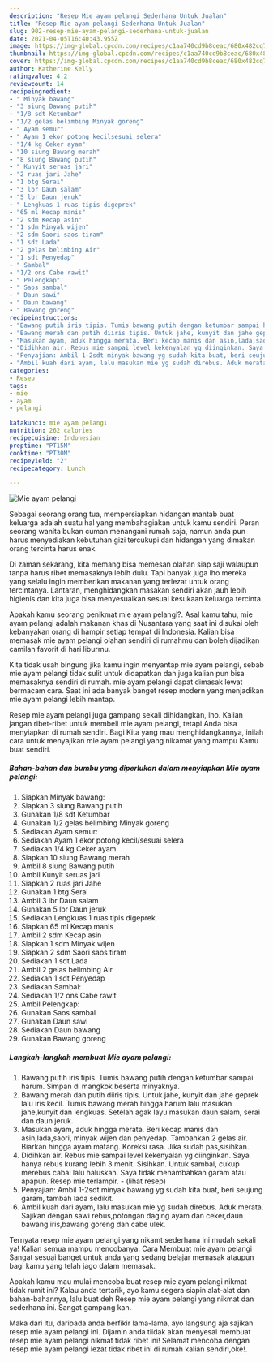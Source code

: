 ```yaml
---
description: "Resep Mie ayam pelangi Sederhana Untuk Jualan"
title: "Resep Mie ayam pelangi Sederhana Untuk Jualan"
slug: 902-resep-mie-ayam-pelangi-sederhana-untuk-jualan
date: 2021-04-05T16:40:43.955Z
image: https://img-global.cpcdn.com/recipes/c1aa740cd9b8ceac/680x482cq70/mie-ayam-pelangi-foto-resep-utama.jpg
thumbnail: https://img-global.cpcdn.com/recipes/c1aa740cd9b8ceac/680x482cq70/mie-ayam-pelangi-foto-resep-utama.jpg
cover: https://img-global.cpcdn.com/recipes/c1aa740cd9b8ceac/680x482cq70/mie-ayam-pelangi-foto-resep-utama.jpg
author: Katherine Kelly
ratingvalue: 4.2
reviewcount: 14
recipeingredient:
- " Minyak bawang"
- "3 siung Bawang putih"
- "1/8 sdt Ketumbar"
- "1/2 gelas belimbing Minyak goreng"
- " Ayam semur"
- " Ayam 1 ekor potong kecilsesuai selera"
- "1/4 kg Ceker ayam"
- "10 siung Bawang merah"
- "8 siung Bawang putih"
- " Kunyit seruas jari"
- "2 ruas jari Jahe"
- "1 btg Serai"
- "3 lbr Daun salam"
- "5 lbr Daun jeruk"
- " Lengkuas 1 ruas tipis digeprek"
- "65 ml Kecap manis"
- "2 sdm Kecap asin"
- "1 sdm Minyak wijen"
- "2 sdm Saori saos tiram"
- "1 sdt Lada"
- "2 gelas belimbing Air"
- "1 sdt Penyedap"
- " Sambal"
- "1/2 ons Cabe rawit"
- " Pelengkap"
- " Saos sambal"
- " Daun sawi"
- " Daun bawang"
- " Bawang goreng"
recipeinstructions:
- "Bawang putih iris tipis. Tumis bawang putih dengan ketumbar sampai harum. Simpan di mangkok beserta minyaknya."
- "Bawang merah dan putih diiris tipis. Untuk jahe, kunyit dan jahe geprek lalu iris kecil. Tumis bawang merah hingga harum lalu masukan jahe,kunyit dan lengkuas. Setelah agak layu masukan daun salam, serai dan daun jeruk."
- "Masukan ayam, aduk hingga merata. Beri kecap manis dan asin,lada,saori, minyak wijen dan penyedap. Tambahkan 2 gelas air. Biarkan hingga ayam matang. Koreksi rasa. Jika sudah pas,sisihkan."
- "Didihkan air. Rebus mie sampai level kekenyalan yg diinginkan. Saya hanya rebus kurang lebih 3 menit. Sisihkan. Untuk sambal, cukup merebus cabai lalu haluskan. Saya tidak menambahkan garam atau apapun. Resep mie terlampir.           (lihat resep)"
- "Penyajian: Ambil 1-2sdt minyak bawang yg sudah kita buat, beri seujung garam, tambah lada sedikit."
- "Ambil kuah dari ayam, lalu masukan mie yg sudah direbus. Aduk merata. Sajikan dengan sawi rebus,potongan daging ayam dan ceker,daun bawang iris,bawang goreng dan cabe ulek."
categories:
- Resep
tags:
- mie
- ayam
- pelangi

katakunci: mie ayam pelangi 
nutrition: 262 calories
recipecuisine: Indonesian
preptime: "PT15M"
cooktime: "PT30M"
recipeyield: "2"
recipecategory: Lunch

---
```



![Mie ayam pelangi](https://img-global.cpcdn.com/recipes/c1aa740cd9b8ceac/680x482cq70/mie-ayam-pelangi-foto-resep-utama.jpg)

Sebagai seorang orang tua, mempersiapkan hidangan mantab buat keluarga adalah suatu hal yang membahagiakan untuk kamu sendiri. Peran seorang  wanita bukan cuman menangani rumah saja, namun anda pun harus menyediakan kebutuhan gizi tercukupi dan hidangan yang dimakan orang tercinta harus enak.

Di zaman  sekarang, kita memang bisa memesan olahan siap saji walaupun tanpa harus ribet memasaknya lebih dulu. Tapi banyak juga lho mereka yang selalu ingin memberikan makanan yang terlezat untuk orang tercintanya. Lantaran, menghidangkan masakan sendiri akan jauh lebih higienis dan kita juga bisa menyesuaikan sesuai kesukaan keluarga tercinta. 



Apakah kamu seorang penikmat mie ayam pelangi?. Asal kamu tahu, mie ayam pelangi adalah makanan khas di Nusantara yang saat ini disukai oleh kebanyakan orang di hampir setiap tempat di Indonesia. Kalian bisa memasak mie ayam pelangi olahan sendiri di rumahmu dan boleh dijadikan camilan favorit di hari liburmu.

Kita tidak usah bingung jika kamu ingin menyantap mie ayam pelangi, sebab mie ayam pelangi tidak sulit untuk didapatkan dan juga kalian pun bisa memasaknya sendiri di rumah. mie ayam pelangi dapat dimasak lewat bermacam cara. Saat ini ada banyak banget resep modern yang menjadikan mie ayam pelangi lebih mantap.

Resep mie ayam pelangi juga gampang sekali dihidangkan, lho. Kalian jangan ribet-ribet untuk membeli mie ayam pelangi, tetapi Anda bisa menyiapkan di rumah sendiri. Bagi Kita yang mau menghidangkannya, inilah cara untuk menyajikan mie ayam pelangi yang nikamat yang mampu Kamu buat sendiri.

<!--inarticleads1-->

##### Bahan-bahan dan bumbu yang diperlukan dalam menyiapkan Mie ayam pelangi:

1. Siapkan  Minyak bawang:
1. Siapkan 3 siung Bawang putih
1. Gunakan 1/8 sdt Ketumbar
1. Gunakan 1/2 gelas belimbing Minyak goreng
1. Sediakan  Ayam semur:
1. Sediakan  Ayam 1 ekor potong kecil/sesuai selera
1. Sediakan 1/4 kg Ceker ayam
1. Siapkan 10 siung Bawang merah
1. Ambil 8 siung Bawang putih
1. Ambil  Kunyit seruas jari
1. Siapkan 2 ruas jari Jahe
1. Gunakan 1 btg Serai
1. Ambil 3 lbr Daun salam
1. Gunakan 5 lbr Daun jeruk
1. Sediakan  Lengkuas 1 ruas tipis digeprek
1. Siapkan 65 ml Kecap manis
1. Ambil 2 sdm Kecap asin
1. Siapkan 1 sdm Minyak wijen
1. Siapkan 2 sdm Saori saos tiram
1. Sediakan 1 sdt Lada
1. Ambil 2 gelas belimbing Air
1. Sediakan 1 sdt Penyedap
1. Sediakan  Sambal:
1. Sediakan 1/2 ons Cabe rawit
1. Ambil  Pelengkap:
1. Gunakan  Saos sambal
1. Gunakan  Daun sawi
1. Sediakan  Daun bawang
1. Gunakan  Bawang goreng




<!--inarticleads2-->

##### Langkah-langkah membuat Mie ayam pelangi:

1. Bawang putih iris tipis. Tumis bawang putih dengan ketumbar sampai harum. Simpan di mangkok beserta minyaknya.
1. Bawang merah dan putih diiris tipis. Untuk jahe, kunyit dan jahe geprek lalu iris kecil. Tumis bawang merah hingga harum lalu masukan jahe,kunyit dan lengkuas. Setelah agak layu masukan daun salam, serai dan daun jeruk.
1. Masukan ayam, aduk hingga merata. Beri kecap manis dan asin,lada,saori, minyak wijen dan penyedap. Tambahkan 2 gelas air. Biarkan hingga ayam matang. Koreksi rasa. Jika sudah pas,sisihkan.
1. Didihkan air. Rebus mie sampai level kekenyalan yg diinginkan. Saya hanya rebus kurang lebih 3 menit. Sisihkan. Untuk sambal, cukup merebus cabai lalu haluskan. Saya tidak menambahkan garam atau apapun. Resep mie terlampir. -           (lihat resep)
1. Penyajian: Ambil 1-2sdt minyak bawang yg sudah kita buat, beri seujung garam, tambah lada sedikit.
1. Ambil kuah dari ayam, lalu masukan mie yg sudah direbus. Aduk merata. Sajikan dengan sawi rebus,potongan daging ayam dan ceker,daun bawang iris,bawang goreng dan cabe ulek.




Ternyata resep mie ayam pelangi yang nikamt sederhana ini mudah sekali ya! Kalian semua mampu mencobanya. Cara Membuat mie ayam pelangi Sangat sesuai banget untuk anda yang sedang belajar memasak ataupun bagi kamu yang telah jago dalam memasak.

Apakah kamu mau mulai mencoba buat resep mie ayam pelangi nikmat tidak rumit ini? Kalau anda tertarik, ayo kamu segera siapin alat-alat dan bahan-bahannya, lalu buat deh Resep mie ayam pelangi yang nikmat dan sederhana ini. Sangat gampang kan. 

Maka dari itu, daripada anda berfikir lama-lama, ayo langsung aja sajikan resep mie ayam pelangi ini. Dijamin anda tiidak akan menyesal membuat resep mie ayam pelangi nikmat tidak ribet ini! Selamat mencoba dengan resep mie ayam pelangi lezat tidak ribet ini di rumah kalian sendiri,oke!.

